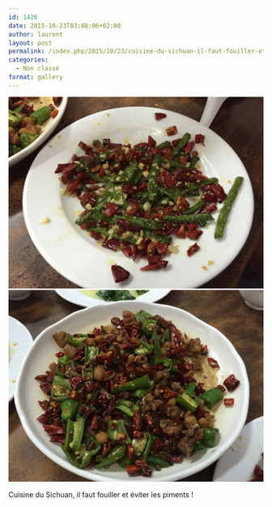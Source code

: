 ```yaml
---
id: 1426
date: 2015-10-23T03:08:06+02:00
author: laurent
layout: post
permalink: /index.php/2015/10/23/cuisine-du-sichuan-il-faut-fouiller-et-eviter-les/
categories:
  - Non classé
format: gallery
---
```

<img src="/images/2015/10/tumblr_nwnkpkUjDb1uuvt0bo1_1280.jpg" />
<img src="/images/2015/10/tumblr_nwnkpkUjDb1uuvt0bo2_1280.jpg" />

Cuisine du Sichuan, il faut fouiller et éviter les piments !